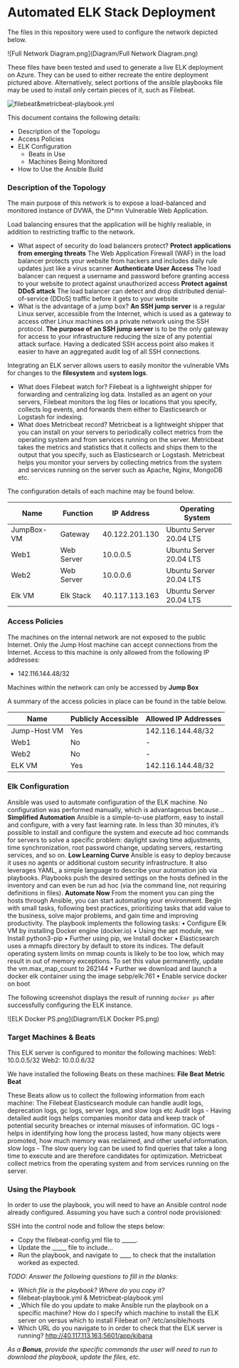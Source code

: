 # Automated ELK Stack Deployment

The files in this repository were used to configure the network depicted below.

![Full Network Diagram.png](Diagram/Full Network Diagram.png)

These files have been tested and used to generate a live ELK deployment on Azure. They can be used to either recreate the entire deployment pictured above. Alternatively, select portions of the ansible playbooks file may be used to install only certain pieces of it, such as Filebeat.

![filebeat&metricbeat-playbook.yml](Ansible/filebeat&metricbeat-playbook.yml)

This document contains the following details:
- Description of the Topologu
- Access Policies
- ELK Configuration
  - Beats in Use
  - Machines Being Monitored
- How to Use the Ansible Build


### Description of the Topology

The main purpose of this network is to expose a load-balanced and monitored instance of DVWA, the D*mn Vulnerable Web Application.

Load balancing ensures that the application will be highly realiable, in addition to restricting traffic to the network.
- What aspect of security do load balancers protect? 
**Protect applications from emerging threats**
The Web Application Firewall (WAF) in the load balancer protects your website from hackers and includes daily rule updates just like a virus scanner
**Authenticate User Access**
The load balancer can request a username and password before granting access to your website to protect against unauthorized access
**Protect against DDoS attack**
The load balancer can detect and drop distributed denial-of-service (DDoS) traffic before it gets to your website
- What is the advantage of a jump box?
**An SSH jump server** is a regular Linux server, accessible from the Internet, which is used as a gateway to access other Linux machines on a private network using the SSH protocol. **The purpose of an SSH jump server** is to be the only gateway for access to your infrastructure reducing the size of any potential attack surface. Having a dedicated SSH access point also makes it easier to have an aggregated audit log of all SSH connections.

Integrating an ELK server allows users to easily monitor the vulnerable VMs for changes to the **filesystem** and **system logs**.

- What does Filebeat watch for?
Filebeat is a lightweight shipper for forwarding and centralizing log data. Installed as an agent on your servers, Filebeat monitors the log files or locations that you specify, collects log events, and forwards them either to Elasticsearch or Logstash for indexing.
- What does Metricbeat record?
Metricbeat is a lightweight shipper that you can install on your servers to periodically collect metrics from the operating system and from services running on the server. Metricbeat takes the metrics and statistics that it collects and ships them to the output that you specify, such as Elasticsearch or Logstash.
Metricbeat helps you monitor your servers by collecting metrics from the system and services running on the server such as Apache, Nginx, MongoDB etc.

The configuration details of each machine may be found below.

| Name    | Function   | IP Address     | Operating System        |
|---------|------------|----------------|-------------------------|
|JumpBox-VM | Gateway    | 40.122.201.130 | Ubuntu Server 20.04 LTS |
| Web1    | Web Server | 10.0.0.5       | Ubuntu Server 20.04 LTS |
| Web2    | Web Server | 10.0.0.6       | Ubuntu Server 20.04 LTS |
| Elk VM  | Elk Stack  | 40.117.113.163 | Ubuntu Server 20.04 LTS |

### Access Policies

The machines on the internal network are not exposed to the public Internet. 
Only the Jump Host machine can accept connections from the Internet. Access to this machine is only allowed from the following IP addresses:
- 142.116.144.48/32

Machines within the network can only be accessed by **Jump Box**

A summary of the access policies in place can be found in the table below.

| Name         | Publicly Accessible | Allowed IP Addresses |
|--------------|---------------------|----------------------|
| Jump-Host VM | Yes                 | 142.116.144.48/32    |
| Web1         | No                  |              -        |
| Web2         | No                  |      -                |
| ELK VM       | Yes                 | 142.116.144.48/32    |

### Elk Configuration

Ansible was used to automate configuration of the ELK machine. No configuration was performed manually, which is advantageous because...
**Simplified Automation**
Ansible is a simple-to-use platform, easy to install and configure, with a very fast learning rate. In less than 30 minutes, it’s possible to install and configure the system and execute ad hoc commands for servers to solve a specific problem: daylight saving time adjustments, time synchronization, root password change, updating servers, restarting services, and so on. 
**Low Learning Curve**
Ansible is easy to deploy because it uses no agents or additional custom security infrastructure. It also leverages YAML, a simple language to describe your automation job via playbooks. Playbooks push the desired settings on the hosts defined in the inventory and can even be run ad hoc (via the command line, not requiring definitions in files). 
**Automate Now**
From the moment you can ping the hosts through Ansible, you can start automating your environment. Begin with small tasks, following best practices, prioritizing tasks that add value to the business, solve major problems, and gain time and improving productivity.
The playbook implements the following tasks:
•	Configure Elk VM by installing Docker engine (docker.io)
•	Using the apt module, we Install python3-pip
•	Further using pip, we Install docker
•	Elasticsearch uses a mmapfs directory by default to store its indices. The default operating system limits on mmap counts is likely to be too low, which may result in out of memory exceptions. To set this value permanently, update the vm.max_map_count  to 262144
•	Further we download and launch a docker elk container using the image sebp/elk:761
•	Enable service docker on boot


The following screenshot displays the result of running `docker ps` after successfully configuring the ELK instance.

![ELK Docker PS.png](Diagram/ELK Docker PS.png)

### Target Machines & Beats
This ELK server is configured to monitor the following machines:
Web1: 10.0.0.5/32
Web2: 10.0.0.6/32

We have installed the following Beats on these machines:
**File Beat**
**Metric Beat**

These Beats allow us to collect the following information from each machine:
The Filebeat Elasticsearch module can handle audit logs, deprecation logs, gc logs, server logs, and slow logs etc
Audit logs - Having detailed audit logs helps companies monitor data and keep track of potential security breaches or internal misuses of information. 
GC logs - helps in identifying how long the process lasted, how many objects were promoted, how much memory was reclaimed, and other useful information.
slow logs - The slow query log can be used to find queries that take a long time to execute and are therefore candidates for optimization.
Metricbeat collect metrics from the operating system and from services running on the server.

### Using the Playbook
In order to use the playbook, you will need to have an Ansible control node already configured. Assuming you have such a control node provisioned: 

SSH into the control node and follow the steps below:
- Copy the filebeat-config.yml file to _____.
- Update the _____ file to include...
- Run the playbook, and navigate to ____ to check that the installation worked as expected.

_TODO: Answer the following questions to fill in the blanks:_
- _Which file is the playbook? Where do you copy it?_
- filebeat-playbook.yml & Metricbeat-playbook.yml
- _Which file do you update to make Ansible run the playbook on a specific machine? How do I specify which machine to install the ELK server on versus which to install Filebeat on?
/etc/ansible/hosts
- Which URL do you navigate to in order to check that the ELK server is running?
http://40.117.113.163:5601/app/kibana

_As a **Bonus**, provide the specific commands the user will need to run to download the playbook, update the files, etc._